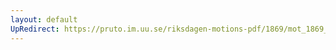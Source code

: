 ```yaml
---
layout: default
UpRedirect: https://pruto.im.uu.se/riksdagen-motions-pdf/1869/mot_1869__ak__173/mot_1869__ak__173-001.pdf
---
```

